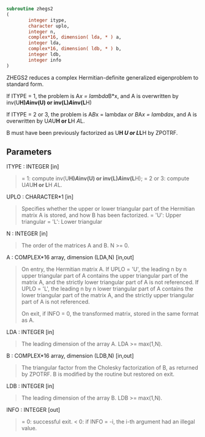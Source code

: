 ```fortran
subroutine zhegs2
(
        integer itype,
        character uplo,
        integer n,
        complex*16, dimension( lda, * ) a,
        integer lda,
        complex*16, dimension( ldb, * ) b,
        integer ldb,
        integer info
)
```

ZHEGS2 reduces a complex Hermitian-definite generalized
eigenproblem to standard form.

If ITYPE = 1, the problem is A*x = lambda*B*x,
and A is overwritten by inv(U**H)*A*inv(U) or inv(L)*A*inv(L**H)

If ITYPE = 2 or 3, the problem is A*B*x = lambda*x or
B*A*x = lambda*x, and A is overwritten by U*A*U**H or L**H *A*L.

B must have been previously factorized as U**H *U or L*L**H by ZPOTRF.

## Parameters
ITYPE : INTEGER [in]
> = 1: compute inv(U**H)*A*inv(U) or inv(L)*A*inv(L**H);
> = 2 or 3: compute U*A*U**H or L**H *A*L.

UPLO : CHARACTER*1 [in]
> Specifies whether the upper or lower triangular part of the
> Hermitian matrix A is stored, and how B has been factorized.
> = 'U':  Upper triangular
> = 'L':  Lower triangular

N : INTEGER [in]
> The order of the matrices A and B.  N >= 0.

A : COMPLEX*16 array, dimension (LDA,N) [in,out]
> On entry, the Hermitian matrix A.  If UPLO = 'U', the leading
> n by n upper triangular part of A contains the upper
> triangular part of the matrix A, and the strictly lower
> triangular part of A is not referenced.  If UPLO = 'L', the
> leading n by n lower triangular part of A contains the lower
> triangular part of the matrix A, and the strictly upper
> triangular part of A is not referenced.
> 
> On exit, if INFO = 0, the transformed matrix, stored in the
> same format as A.

LDA : INTEGER [in]
> The leading dimension of the array A.  LDA >= max(1,N).

B : COMPLEX*16 array, dimension (LDB,N) [in,out]
> The triangular factor from the Cholesky factorization of B,
> as returned by ZPOTRF.
> B is modified by the routine but restored on exit.

LDB : INTEGER [in]
> The leading dimension of the array B.  LDB >= max(1,N).

INFO : INTEGER [out]
> = 0:  successful exit.
> < 0:  if INFO = -i, the i-th argument had an illegal value.
